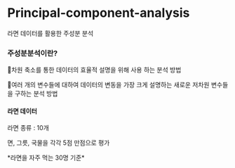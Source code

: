 # Principal-component-analysis
라면 데이터를 활용한 주성분 분석

<h3>주성분분석이란?</h3>
<p>📌차원 축소를 통한 데이터의 효율적 설명을 위해 사용 하는 분석 방법</p>

<p>📌여러 개의 변수들에 대하여 데이터의 변동을 가장 크게 설명하는 새로운 저차원 변수들을 구하는 분석 방법</p>

<h4>라면 데이터</h4>
<p>라면 종류 : 10개</p>
<p>면, 그릇, 국물을 각각 5점 만점으로 평가</p>
<p>*라면을 자주 먹는 30명 기준*</p>
